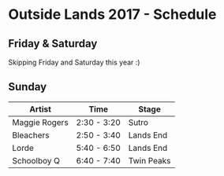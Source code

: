# Outside Lands 2017 - Schedule

## Friday & Saturday

Skipping Friday and Saturday this year :)

## Sunday

| Artist          | Time      | Stage      |
|-----------------|-----------|------------|
| Maggie Rogers| 2:30 - 3:20  | Sutro
| Bleachers| 2:50 - 3:40 | Lands End
| Lorde | 5:40 - 6:50 | Lands End
| Schoolboy Q | 6:40 - 7:40 | Twin Peaks
